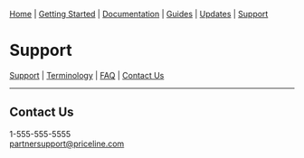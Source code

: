 [Home](home.md) | [Getting Started](getting-started.md) | [Documentation](docs-air.md) | [Guides](guides-air.md) | [Updates](updates.md) | [Support](support.md)

# Support

[Support](support.md) | [Terminology](support-terms.md) | [FAQ](support-faq.md) | [Contact Us](support-contact.md)

--------------------

## Contact Us

1-555-555-5555  
[partnersupport@priceline.com](mailto:partnersupport@priceline.com)